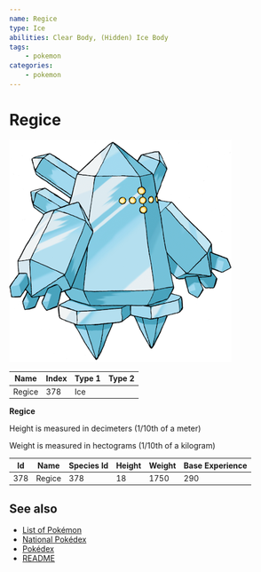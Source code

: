 ```yaml
---
name: Regice
type: Ice
abilities: Clear Body, (Hidden) Ice Body
tags:
    - pokemon
categories:
    - pokemon
---
```


# Regice


![Regice](images/378.png)

| **Name** | **Index** | **Type 1** | **Type 2** |
|----|----|----|----|
| Regice | 378 | Ice  |  |

**Regice** 


Height is measured in decimeters (1/10th of a meter)

Weight is measured in hectograms (1/10th of a kilogram)

| **Id** | **Name** | **Species Id** | **Height** | **Weight** | **Base Experience** |
|--------|----------|----------------|------------|------------|---------------------|
| 378 | Regice | 378 | 18 | 1750 | 290 |


## See also

- [List of Pokémon](../pokemon.md)
- [National Pokédex](../national_pokedex.md)
- [Pokédex](../pokedex.md)
- [README](../README.md)
